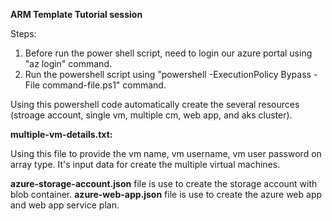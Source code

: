**ARM Template Tutorial session**

Steps:
1. Before run the power shell script, need to login our azure portal using "az login" command.
2. Run the powershell script using "powershell -ExecutionPolicy Bypass -File command-file.ps1" command.

Using this powershell code automatically create the several resources (stroage account, single vm, multiple cm, web app, and aks cluster).


**multiple-vm-details.txt:**
 
 Using this file to provide the vm name, vm username, vm user password on array type. It's input data for create the multiple virtual machines.

**azure-storage-account.json** file is use to create the storage account with blob container.
**azure-web-app.json** file is use to create the azure web app and web app service plan.






